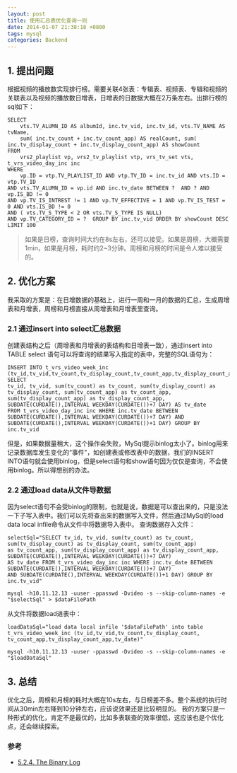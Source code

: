 ```yaml
---
layout: post
title: 使用汇总表优化查询一则
date: 2014-01-07 21:38:18 +0800
tags: mysql
categories: Backend
---
```


## 1. 提出问题

根据视频的播放数实现排行榜。需要关联4张表：专辑表、视频表、专辑和视频的关联表以及视频的播放数日增表，日增表的日数据大概在2万条左右。出排行榜的sql如下：

	SELECT
		vts.TV_ALUMN_ID AS albumId, inc.tv_vid, inc.tv_id, vts.TV_NAME AS tvName,
		sum( inc.tv_count + inc.tv_count_app) AS realCount, sum( inc.tv_display_count + inc.tv_display_count_app) AS showCount
	FROM
		vrs2_playlist vp, vrs2_tv_playlist vtp, vrs_tv_set vts, t_vrs_video_day_inc inc
	WHERE
		vp.ID = vtp.TV_PLAYLIST_ID AND vtp.TV_ID = inc.tv_id AND vts.ID = vtp.TV_ID
	AND vts.TV_ALUMN_ID = vp.id AND inc.tv_date BETWEEN ?  AND ? AND vp.IS_BD != 0
	AND vp.TV_IS_INTREST != 1 AND vp.TV_EFFECTIVE = 1 AND vp.TV_IS_TEST = 0 AND vts.IS_BD != 0
	AND ( vts.TV_S_TYPE < 2 OR vts.TV_S_TYPE IS NULL)
	AND vp.TV_CATEGORY_ID = ?  GROUP BY inc.tv_vid ORDER BY showCount DESC LIMIT 100

> 如果是日榜，查询时间大约在8s左右，还可以接受。如果是周榜，大概需要1min，如果是月榜，耗时约2~3分钟。周榜和月榜的时间是令人难以接受的。


## 2. 优化方案

我采取的方案是：在日增数据的基础上，进行一周和一月的数据的汇总，生成周增表和月增表，周榜和月榜直接从周增表和月增表里查询。

### 2.1 通过insert into select汇总数据

创建表结构之后（周增表和月增表的表结构和日增表一致），通过insert into TABLE select 语句可以将查询的结果写入指定的表中，完整的SQL语句为：

	INSERT INTO t_vrs_video_week_inc (tv_id,tv_vid,tv_count,tv_display_count,tv_count_app,tv_display_count_app,tv_date)	SELECT
	tv_id, tv_vid, sum(tv_count) as tv_count, sum(tv_display_count) as tv_display_count, sum(tv_count_app) as tv_count_app,
	sum(tv_display_count_app) as tv_display_count_app, SUBDATE(CURDATE(),INTERVAL WEEKDAY(CURDATE())+7 DAY) AS tv_date
	FROM t_vrs_video_day_inc inc WHERE inc.tv_date BETWEEN SUBDATE(CURDATE(),INTERVAL WEEKDAY(CURDATE())+7 DAY) AND
	SUBDATE(CURDATE(),INTERVAL WEEKDAY(CURDATE())+1 DAY) GROUP BY inc.tv_vid

但是，如果数据量稍大，这个操作会失败，MySql提示binlog太小了。binlog用来记录数据库发生变化的“事件"，如创建表或修改表中的数据，我们的INSERT INTO语句就会使用binlog，但是select语句和show语句因为仅仅是查询，不会使用binlog。所以得想别的办法。

### 2.2 通过load data从文件导数据

因为select语句不会受binlog的限制，也就是说，数据是可以查出来的，只是没法一下子写入表中。我们可以先将查出来的数据写入文件，然后通过MySql的load data local infile命令从文件中将数据导入表中。
查询数据存入文件：

	selectSql="SELECT tv_id, tv_vid, sum(tv_count) as tv_count, sum(tv_display_count) as tv_display_count, sum(tv_count_app)
	as tv_count_app, sum(tv_display_count_app) as tv_display_count_app, SUBDATE(CURDATE(),INTERVAL WEEKDAY(CURDATE())+7 DAY)
	AS tv_date FROM t_vrs_video_day_inc inc WHERE inc.tv_date BETWEEN SUBDATE(CURDATE(),INTERVAL WEEKDAY(CURDATE())+7 DAY)
	AND SUBDATE(CURDATE(),INTERVAL WEEKDAY(CURDATE())+1 DAY) GROUP BY inc.tv_vid"

	mysql -h10.11.12.13 -uuser -ppasswd -Dvideo -s --skip-column-names -e "$selectSql" > $dataFilePath

从文件将数据load进表中：

	loadDataSql="load data local infile '$dataFilePath' into table t_vrs_video_week_inc (tv_id,tv_vid,tv_count,tv_display_count,
	tv_count_app,tv_display_count_app,tv_date)"

	mysql -h10.11.12.13 -uuser -ppasswd -Dvideo -s --skip-column-names -e "$loadDataSql"

## 3. 总结

优化之后，周榜和月榜的耗时大概在10s左右，与日榜差不多。整个系统的执行时间从30min左右降到10分钟左右，应该说效果还是比较明显的。
我的方案只是一种形式的优化，肯定不是最优的，比如多表联查的效率很低，这应该也是个优化点，还会继续探索。

### 参考

+ [5.2.4. The Binary Log](http://dev.mysql.com/doc/refman/5.7/en/binary-log.html)
